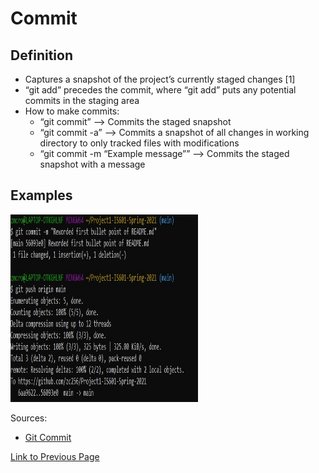 # Commit

## Definition
* Captures a snapshot of the project’s currently staged changes [1]
* “git add” precedes the commit, where “git add” puts any potential commits in the staging area
* How to make commits:
    * “git commit” --> Commits the staged snapshot
    * “git commit -a” --> Commits a snapshot of all changes in working directory to only tracked files with modifications
    * “git commit -m “Example message”” --> Commits the staged snapshot with a message


## Examples

<img src="./git_push/git_push_4.jpg" width="300" height="300">

Sources:
* [Git Commit](https://www.atlassian.com/git/tutorials/saving-changes/git-commit)

[Link to Previous Page](/terms.md)

